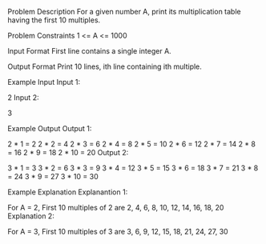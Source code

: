 Problem Description
For a given number A, print its multiplication table having the first 10 multiples.



Problem Constraints
1 <= A <= 1000



Input Format
First line contains a single integer A.



Output Format
Print 10 lines, ith line containing ith multiple.



Example Input
Input 1:

 2 
Input 2:

 3 


Example Output
Output 1:

 2 * 1 = 2 
 2 * 2 = 4 
 2 * 3 = 6 
 2 * 4 = 8 
 2 * 5 = 10 
 2 * 6 = 12 
 2 * 7 = 14 
 2 * 8 = 16 
 2 * 9 = 18 
 2 * 10 = 20 
Output 2:

 3 * 1 = 3 
 3 * 2 = 6 
 3 * 3 = 9 
 3 * 4 = 12 
 3 * 5 = 15 
 3 * 6 = 18 
 3 * 7 = 21 
 3 * 8 = 24 
 3 * 9 = 27 
 3 * 10 = 30 


Example Explanation
Explanantion 1:

 For A = 2, First 10 multiples of 2 are 2, 4, 6, 8, 10, 12, 14, 16, 18, 20 
Explanation 2:

 For A = 3, First 10 multiples of 3 are 3, 6, 9, 12, 15, 18, 21, 24, 27, 30 